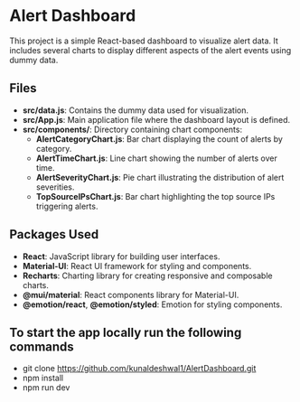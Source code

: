 # Alert Dashboard

This project is a simple React-based dashboard to visualize alert data. It includes several charts to display different aspects of the alert events using dummy data.

## Files

- **src/data.js**: Contains the dummy data used for visualization.
- **src/App.js**: Main application file where the dashboard layout is defined.
- **src/components/**: Directory containing chart components:
  - **AlertCategoryChart.js**: Bar chart displaying the count of alerts by category.
  - **AlertTimeChart.js**: Line chart showing the number of alerts over time.
  - **AlertSeverityChart.js**: Pie chart illustrating the distribution of alert severities.
  - **TopSourceIPsChart.js**: Bar chart highlighting the top source IPs triggering alerts.

## Packages Used

- **React**: JavaScript library for building user interfaces.
- **Material-UI**: React UI framework for styling and components.
- **Recharts**: Charting library for creating responsive and composable charts.
- **@mui/material**: React components library for Material-UI.
- **@emotion/react**, **@emotion/styled**: Emotion for styling components.

## To start the app locally run the following commands
- git clone  https://github.com/kunaldeshwal1/AlertDashboard.git
- npm install
- npm run dev
